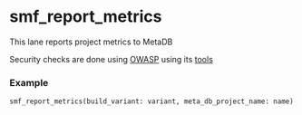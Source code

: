 # smf_report_metrics

This lane reports project metrics to MetaDB

Security checks are done using [OWASP](https://owasp.org) using its [tools](https://jeremylong.github.io/DependencyCheck/)

### Example
```
smf_report_metrics(build_variant: variant, meta_db_project_name: name)
``` 
